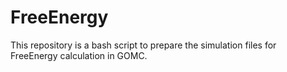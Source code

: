# FreeEnergy
This repository is a bash script to prepare the simulation files for FreeEnergy calculation in GOMC. 
